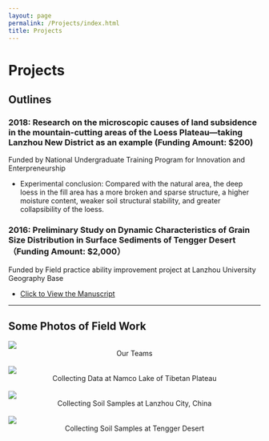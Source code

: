 ```yaml
---
layout: page
permalink: /Projects/index.html
title: Projects
---
```


# Projects
## Outlines







### 2018: Research on the microscopic causes of land subsidence in the mountain-cutting areas of the Loess Plateau—taking Lanzhou New District as an example (Funding Amount: $200)

Funded by National Undergraduate Training Program for Innovation and Enterpreneurship 

- Experimental conclusion: Compared with the natural area, the deep loess in the fill area has a more broken and sparse
  structure, a higher moisture content, weaker soil structural stability, and greater collapsibility of the loess.

### 2016: Preliminary Study on Dynamic Characteristics of Grain Size Distribution in Surface Sediments of Tengger Desert（Funding Amount: $2,000）

Funded by Field practice ability improvement project at Lanzhou University Geography Base

- [Click to View the  Manuscript](https://junfeiwu.github.io/mypaper/manuscript/tengger.pdf)

---

## Some  Photos of Field Work

<div>
<img src="https://junfeiwu.github.io/images/field_work01.jpg">
<figcaption style="text-align: center"> Our Teams  </figcaption> 
</div>
<br>
<div>
<img src="https://junfeiwu.github.io/images/field_work02.jpg">
<figcaption style="text-align: center"> Collecting Data at Namco Lake of Tibetan Plateau  </figcaption> 
</div>
<br>
<div>
<img src="https://junfeiwu.github.io/images/lanzhou_01.JPG">
<figcaption style="text-align: center"> Collecting Soil Samples  at Lanzhou City, China  </figcaption> 
</div>
<br>
<div>
<img src="https://junfeiwu.github.io/images/tengger.jpg">
<figcaption style="text-align: center"> Collecting Soil Samples  at Tengger Desert  </figcaption> 
</div>
<br>